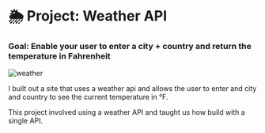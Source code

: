 # 🌦 Project: Weather API

### Goal: Enable your user to enter a city + country and return the temperature in Fahrenheit

![weather](https://j.gifs.com/vQ5nDm.gif)

I built out a site that uses a weather api and allows the user to enter and city and country to see the current temperature in °F.  

This project involved using a weather API and taught us how build with a single API.
